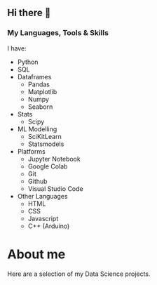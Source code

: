 ## Hi there 👋

### My Languages, Tools & Skills
I have:
  - Python
  - SQL
  - Dataframes
    - Pandas
    - Matplotlib
    - Numpy
    - Seaborn
  - Stats
    - Scipy
  - ML Modelling
    - SciKitLearn
    - Statsmodels
  - Platforms
    - Jupyter Notebook 
    - Google Colab
    - Git
    - Github
    - Visual Studio Code
  - Other Languages
    - HTML
    - CSS
    - Javascript
    - C++ (Arduino)

# About me

Here are a selection of my Data Science projects.

<!--
**robertsproulcran/robertsproulcran** is a ✨ _special_ ✨ repository because its `README.md` (this file) appears on your GitHub profile.

Here are some ideas to get you started:

- 🔭 I’m currently working on ...
- 🌱 I’m currently learning ...
- 👯 I’m looking to collaborate on ...
- 🤔 I’m looking for help with ...
- 💬 Ask me about ...
- 📫 How to reach me: ...
- 😄 Pronouns: ...
- ⚡ Fun fact: ...
-->
